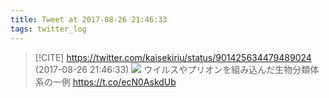 ```yaml
---
title: Tweet at 2017-08-26 21:46:33
tags: twitter_log
---
```


> [!CITE] https://twitter.com/kaisekiriu/status/901425634479489024 (2017-08-26 21:46:33)
> ![](https://twitter.com/kaisekiriu/status/901425634479489024)
> ウイルスやプリオンを組み込んだ生物分類体系の一例
> https://t.co/ecN0AskdUb
